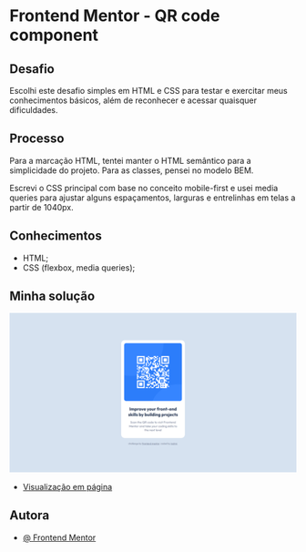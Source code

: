 # Frontend Mentor - QR code component

## Desafio
Escolhi este desafio simples em HTML e CSS para testar e exercitar meus conhecimentos básicos, além de reconhecer e acessar quaisquer dificuldades.

## Processo
Para a marcação HTML, tentei manter o HTML semântico para a simplicidade do projeto. Para as classes, pensei no modelo BEM.

Escrevi o CSS principal com base no conceito mobile-first e usei media queries para ajustar alguns espaçamentos, larguras e entrelinhas em telas a partir de 1040px.

## Conhecimentos
- HTML;
- CSS (flexbox, media queries);

## Minha solução
![Solução desktop](./design/desktop-screenshot.png)
- [Visualização em página](https://instmi.github.io/qr-code-component-main/)

## Autora
- [@ Frontend Mentor](https://www.frontendmentor.io/profile/instmi)
